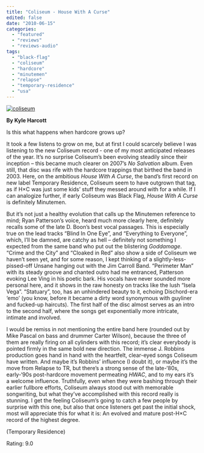 ```yaml
---
title: "Coliseum - House With A Curse"
edited: false
date: "2010-06-15"
categories:
  - "featured"
  - "reviews"
  - "reviews-audio"
tags:
  - "black-flag"
  - "coliseum"
  - "hardcore"
  - "minutemen"
  - "relapse"
  - "temporary-residence"
  - "usa"
---
```


[![coliseum](http://www.hellbound.ca/wp-content/uploads/2010/06/coliseum-300x300.jpg "coliseum")](http://www.hellbound.ca/wp-content/uploads/2010/06/coliseum.jpg)

**By Kyle Harcott**

Is this what happens when hardcore grows up?

It took a few listens to grow on me, but at first I could scarcely believe I was listening to the new Coliseum record - one of my most anticipated releases of the year. It’s no surprise Coliseum’s been evolving steadily since their inception – this became much clearer on 2007’s _No Salvation_ album. Even still, that disc was rife with the hardcore trappings that birthed the band in 2003. Here, on the ambitious _House With A Curse_, the band’s first record on new label Temporary Residence, Coliseum seem to have outgrown that tag, as if H×C was just some kids’ stuff they messed around with for a while. If I can analogize further, if early Coliseum was Black Flag, _House With A Curse_ is definitely Minutemen.

But it’s not just a healthy evolution that calls up the Minutemen reference to mind; Ryan Patterson’s voice, heard much more clearly here, definitely recalls some of the late D. Boon’s best vocal passages. This is especially true on the lead tracks “Blind In One Eye”, and “Everything to Everyone”, which, I’ll be damned, are catchy as hell – definitely not something I expected from the same band who put out the blistering _Goddamage_. “Crime and the City” and “Cloaked in Red” also show a side of Coliseum we haven’t seen yet, and for some reason, I kept thinking of a slightly-less-pissed-off Unsane hanging out with the Jim Carroll Band. “Perimeter Man” with its steady groove and chanted outro had me entranced, Patterson evoking Lee Ving in his poetic bark. His vocals have never sounded more personal here, and it shows in the raw honesty on tracks like the lush “Isela Vega”. “Statuary”, too, has an unhindered beauty to it, echoing Dischord-era ‘emo’ (you know, before it became a dirty word synonymous with guyliner and fucked-up haircuts). The first half of the disc almost serves as an intro to the second half, where the songs get exponentially more intricate, intimate and involved.

I would be remiss in not mentioning the entire band here (rounded out by Mike Pascal on bass and drummer Carter Wilson), because the three of them are really firing on all cylinders with this record; it’s clear everybody is pointed firmly in the same bold new direction. The immense J. Robbins production goes hand in hand with the heartfelt, clear-eyed songs Coliseum have written. And maybe it’s Robbins’ influence (I doubt it), or maybe it’s the move from Relapse to TR, but there’s a strong sense of the late-‘80s, early-‘90s post-hardcore movement permeating _HWAC_, and to my ears it’s a welcome influence. Truthfully, even when they were bashing through their earlier fullbore efforts, Coliseum always stood out with memorable songwriting, but what they’ve accomplished with this record really is stunning. I get the feeling Coliseum’s going to catch a few people by surprise with this one, but also that once listeners get past the initial shock, most will appreciate this for what it is: An evolved and mature post-H×C record of the highest degree.

(Temporary Residence)

Rating: 9.0
